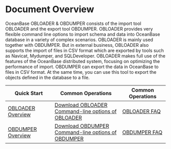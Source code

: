 Document Overview 
======================================

OceanBase OBLOADER & OBDUMPER consists of the import tool OBLOADER and the export tool OBDUMPER. OBLOADER provides very flexible command line options to import schema and data into OceanBase database in a variety of complex scenarios. OBLOADER is mainly used together with OBDUMPER. But in external business, OBLOADER also supports the import of files in CSV format which are exported by tools such as Navicat, Mydumper, and SQLDeveloper. OBLOADER makes full use of the features of the OceanBase distributed system, focusing on optimizing the performance of import. OBDUMPER can export the data in OceanBase to files in CSV format. At the same time, you can use this tool to export the objects defined in the database to a file.


|                                                                                                                                             Quick Start                                                                                                                                             |                                                                                                                                                                                                             Common Operations                                                                                                                                                                                                              |                                                                                                                                        Common Operations                                                                                                                                        |
|----------------------------------------------------------------------------------------------------------------------------------------------------------------------------------------------------------------------------------------------------------------------------------------------|-------------------------------------------------------------------------------------------------------------------------------------------------------------------------------------------------------------------------------------------------------------------------------------------------------------------------------------------------------------------------------------------------------------------------------|------------------------------------------------------------------------------------------------------------------------------------------------------------------------------------------------------------------------------------------------------------------------------------|
| [OBLOADER Overview](3.OBLOADER/1.obloader-product-introduction.md)  | [Download OBLOADER](3.OBLOADER/2.obloader-user-guide/2.run-obloader.md) <br> [Command-line options of OBLOADER](3.OBLOADER/2.obloader-user-guide/3.obloader-command-line-options.md)  | [OBLOADER FAQ](3.OBLOADER/3.obloader-faq.md)  |
|[OBDUMPER Overview](4.OBDUMPER/1.obdumper-product-introduction.md)|[Download OBDUMPER](4.OBDUMPER/2.obdumper-user-guide/2.run-obdumper.md) <br> [Command-line options of OBDUMPER](4.OBDUMPER/2.obdumper-user-guide/3.obdumper-command-line-options.md)|[OBDUMPER FAQ](4.OBDUMPER/3.obdumper-faq.md)|

